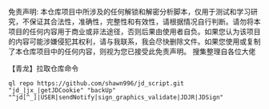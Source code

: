 免责声明: 本仓库项目中所涉及的任何解锁和解密分析脚本，仅用于测试和学习研究，不保证其合法性，准确性，完整性和有效性，请根据情况自行判断。请勿将本项目的任何内容用于商业或非法途径，否则后果由使用者自负。如果您认为该项目的内容可能涉嫌侵犯其权利，请与我联系，我会尽快删除文件。如果您使用或复制了本仓库项目中的任何内容，则视为您已接受此免责声明。
搜集整理自各位大佬

【青龙】拉取仓库命令
```
ql repo https://github.com/shawn996/jd_script.git "jd_|jx_|getJDCookie" "backUp" "^jd[^_]|USER|sendNotify|sign_graphics_validate|JDJR|JDSign"
```

